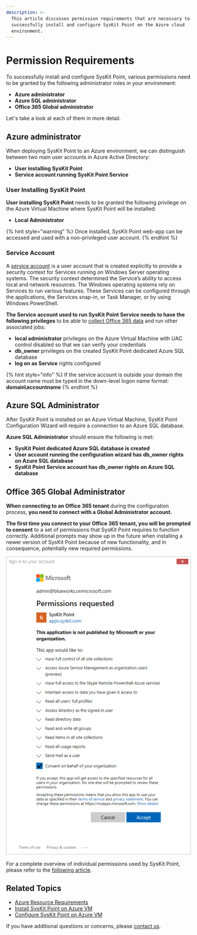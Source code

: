 ```yaml
---
description: >-
  This article discusses permission requirements that are necessary to
  successfully install and configure SysKit Point on the Azure cloud
  environment.
---
```


# Permission Requirements

To successfully install and configure SysKit Point, various permissions need to be granted by the following administrator roles in your environment:

* **Azure administrator**
* **Azure SQL administrator**
* **Office 365 Global administrator**

Let's take a look at each of them in more detail.

## Azure administrator

When deploying SysKit Point to an Azure environment, we can distinguish between two main user accounts in Azure Active Directory:

* **User installing SysKit Point**
* **Service account running SysKit Point Service**

### User Installing SysKit Point

**User installing SysKit Point** needs to be granted the following privilege on the Azure Virtual Machine where SysKit Point will be installed:

* **Local Administrator** 

{% hint style="warning" %}
Once installed, SysKit Point web-app can be accessed and used with a non-privileged user account.
{% endhint %}

### Service Account

A [service account](https://docs.microsoft.com/en-us/windows/security/identity-protection/access-control/service-accounts) is a user account that is created explicitly to provide a security context for Services running on Windows Server operating systems. The security context determined the Service’s ability to access local and network resources. The Windows operating systems rely on Services to run various features. These Services can be configured through the applications, the Services snap-in, or Task Manager, or by using Windows PowerShell.

**The Service account used to run SysKit Point Service needs to have the following privileges** to be able to [collect Office 365 data](../../how-to/collect-office-365-data.md) and run other associated jobs:

* **local administrator** privileges on the Azure Virtual Machine with UAC control disabled so that we can verify your credentials
* **db\_owner** privileges on the created SysKit Point dedicated Azure SQL database
* **log on as Service** rights configured

{% hint style="info" %}
If the service account is outside your domain the account name must be typed in the down-level logon name format: **domain\accountname**
{% endhint %}

## Azure SQL Administrator

After SysKit Point is installed on an Azure Virtual Machine, SysKit Point Configuration Wizard will require a connection to an Azure SQL database.

**Azure SQL Administrator** should ensure the following is met:

* **SysKit Point dedicated Azure SQL database is created**
* **User account running the configuration wizard has db\_owner rights on Azure SQL database**
* **SysKit Point Service account has db\_owner rights on Azure SQL database**

## Office 365 Global Administrator

**When connecting to an Office 365 tenant** during the configuration process, **you need to connect with a Global Administrator account.**

**The first time you connect to your Office 365 tenant, you will be prompted to consent** to a set of permissions that SysKit Point requires to function correctly. Additional prompts may show up in the future when installing a newer version of SysKit Point because of new functionality, and in consequence, potentially new required permissions.

![Office 365 Global Admin Consent](../../.gitbook/assets/permission_requirements_global_administrator_consent_without_steps.png)

For a complete overview of individual permissions used by SysKit Point, please refer to the [following article](../../requirements/permission-requirements.md#syskit-point-app-permissions).

## Related Topics

* [Azure Resource Requirements](azure-resource-requirements.md)
* [Install SysKit Point on Azure VM](install-syskit-point-on-azure-vm.md) 
* [Configure SysKit Point on Azure VM](configure-syskit-point-on-azure-vm.md)

If you have additional questions or concerns, please [contact us](https://www.syskit.com/contact-us/).

